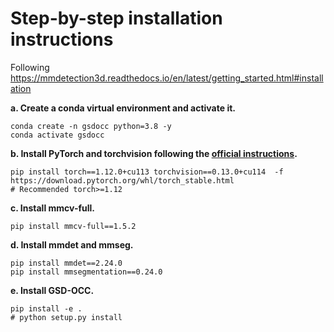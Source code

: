 # Step-by-step installation instructions

Following https://mmdetection3d.readthedocs.io/en/latest/getting_started.html#installation



**a. Create a conda virtual environment and activate it.**
```shell
conda create -n gsdocc python=3.8 -y
conda activate gsdocc
```

**b. Install PyTorch and torchvision following the [official instructions](https://pytorch.org/).**
```shell
pip install torch==1.12.0+cu113 torchvision==0.13.0+cu114  -f https://download.pytorch.org/whl/torch_stable.html
# Recommended torch>=1.12
```

**c. Install mmcv-full.**
```shell
pip install mmcv-full==1.5.2

```

**d. Install mmdet and mmseg.**
```shell
pip install mmdet==2.24.0
pip install mmsegmentation==0.24.0
```

**e. Install GSD-OCC.**
```shell
pip install -e .
# python setup.py install
```

